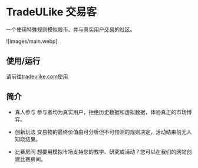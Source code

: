 # TradeULike 交易客
一个使用特殊规则模拟股市、并与真实用户交易的社区。

![images/main.webp]

## 使用/运行
请前往[tradeulike.com](tradeulike.com)使用


## 简介
- 真人参与
参与者均为真实用户，拒绝历史数据和虚拟数据，体验真正的市场博弈。

- 创新玩法
交易物的最终价值由可分析但不可预测的规则决定，活动结束前无人知晓结果。

- 比赛房间
想要用模拟市场支持您的教学、研究或活动？您可以在我们的网站创建比赛房间。



## 